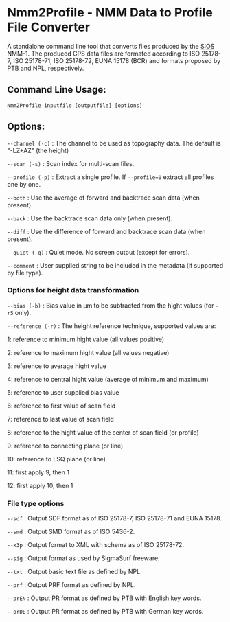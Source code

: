 Nmm2Profile - NMM Data to Profile File Converter
================================================

A standalone command line tool that converts files produced by the [SIOS](https://sios-de.com) NMM-1.
The produced GPS data files are formated according to ISO 25178-7, ISO 25178-71, ISO 25178-72, EUNA 15178 (BCR) and formats proposed by PTB and NPL, respectively.

## Command Line Usage:  

```
Nmm2Profile inputfile [outputfile] [options]
```

## Options:  

`--channel (-c)` : The channel to be used as topography data. The default is "-LZ+AZ" (the height)

`--scan (-s)` : Scan index for multi-scan files.

`--profile (-p)` : Extract a single profile. If `--profile=0` extract all profiles one by one. 

`--both` : Use the average of forward and backtrace scan data (when present).

`--back` : Use the backtrace scan data only (when present).

`--diff` : Use the difference of forward and backtrace scan data (when present).

`--quiet (-q)` : Quiet mode. No screen output (except for errors).

`--comment` : User supplied string to be included in the metadata (if supported by file type).

### Options for height data transformation

`--bias (-b)` : Bias value in µm to be subtracted from the hight values (for `-r5` only).

`--reference (-r)` : The height reference technique, supported values are:

   1: reference to minimum hight value (all values positive)

   2: reference to maximum hight value (all values negative)

   3: reference to average hight value

   4: reference to central hight value (average of minimum and maximum)

   5: reference to user supplied bias value

   6: reference to first value of scan field

   7: reference to last value of scan field

   8: reference to the hight value of the center of scan field (or profile)

   9: reference to connecting plane (or line)

   10: reference to LSQ plane (or line)

   11: first apply 9, then 1

   12: first apply 10, then 1

### File type options

`--sdf` : Output SDF format as of ISO 25178-7, ISO 25178-71 and EUNA 15178.

`--smd` : Output SMD format as of ISO 5436-2.

`--x3p` : Output format to XML with schema as of ISO 25178-72.

`--sig` : Output format as used by SigmaSurf freeware.

`--txt` : Output basic text file as defined by NPL.

`--prf` : Output PRF format as defined by NPL.

`--prEN` : Output PR format as defined by PTB with English key words.

`--prDE` : Output PR format as defined by PTB with German key words.

